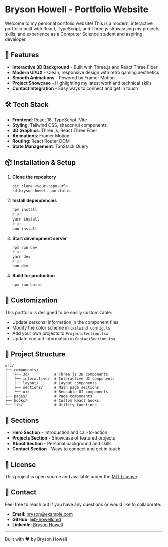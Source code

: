 # Bryson Howell - Portfolio Website

Welcome to my personal portfolio website! This is a modern, interactive portfolio built with React, TypeScript, and Three.js showcasing my projects, skills, and experience as a Computer Science student and aspiring developer.

## 🚀 Features

- **Interactive 3D Background** - Built with Three.js and React Three Fiber
- **Modern UI/UX** - Clean, responsive design with retro gaming aesthetics
- **Smooth Animations** - Powered by Framer Motion
- **Project Showcase** - Highlighting my latest work and technical skills
- **Contact Integration** - Easy ways to connect and get in touch

## 🛠️ Tech Stack

- **Frontend**: React 18, TypeScript, Vite
- **Styling**: Tailwind CSS, shadcn/ui components
- **3D Graphics**: Three.js, React Three Fiber
- **Animations**: Framer Motion
- **Routing**: React Router DOM
- **State Management**: TanStack Query

## 📦 Installation & Setup

1. **Clone the repository**

   ```bash
   git clone <your-repo-url>
   cd bryson-howell-portfolio
   ```

2. **Install dependencies**

   ```bash
   npm install
   # or
   yarn install
   # or
   bun install
   ```

3. **Start development server**

   ```bash
   npm run dev
   # or
   yarn dev
   # or
   bun dev
   ```

4. **Build for production**
   ```bash
   npm run build
   ```

## 🎨 Customization

This portfolio is designed to be easily customizable:

- Update personal information in the component files
- Modify the color scheme in `tailwind.config.ts`
- Add your own projects to `ProjectsSection.tsx`
- Update contact information in `ContactSection.tsx`

## 📁 Project Structure

```
src/
├── components/
│   ├── 3d/           # Three.js 3D components
│   ├── interactive/  # Interactive UI components
│   ├── layout/       # Layout components
│   ├── sections/     # Main page sections
│   └── ui/           # Reusable UI components
├── pages/            # Page components
├── hooks/            # Custom React hooks
└── lib/              # Utility functions
```

## 🌟 Sections

- **Hero Section** - Introduction and call-to-action
- **Projects Section** - Showcase of featured projects
- **About Section** - Personal background and skills
- **Contact Section** - Ways to connect and get in touch

## 📝 License

This project is open source and available under the [MIT License](LICENSE).

## 🤝 Contact

Feel free to reach out if you have any questions or would like to collaborate:

- **Email**: bryson@example.com
- **GitHub**: [@b-howellcmd](https://github.com/b-howellcmd)
- **LinkedIn**: [Bryson Howell](https://linkedin.com/in/brysonhowell)

---

Built with ❤️ by Bryson Howell
